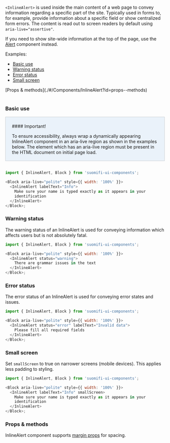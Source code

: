 `<InlineAlert>` is used inside the main content of a web page to convey information regarding a specific part of the site. Typically used in forms to, for example, provide information about a specific field or show centralized form errors. The content is read out to screen readers by default using `aria-live="assertive"`.

If you need to show site-wide information at the top of the page, use the <a href="#/Components/Alert">Alert</a> component instead.

Examples:

- [Basic use](./#/Components/InlineAlert?id=basic-use)
- [Warning status](./#/Components/InlineAlert?id=warning-status)
- [Error status](./#/Components/InlineAlert?id=error-status)
- [Small screen](./#/Components/InlineAlert?id=small-screen)

<div style="margin-bottom: 40px">
  [Props & methods](./#/Components/InlineAlert?id=props--methods)
</div>

### Basic use

<div style="border: 1px solid #c8cdd0; padding: 20px 20px 4px 20px; background: #eaf2fa; margin-bottom: 30px;">
#### Important!

To ensure accessibility, always wrap a dynamically appearing InlineAlert component in an aria-live region as shown in the examples below. The element which has an aria-live region must be present in the HTML document on initial page load.

</div>

```js
import { InlineAlert, Block } from 'suomifi-ui-components';

<Block aria-live="polite" style={{ width: '100%' }}>
  <InlineAlert labelText="Info">
    Make sure your name is typed exactly as it appears in your
    identification
  </InlineAlert>
</Block>;
```

### Warning status

The warning status of an InlineAlert is used for conveying information which affects users but is not absolutely fatal.

```js
import { InlineAlert, Block } from 'suomifi-ui-components';

<Block aria-live="polite" style={{ width: '100%' }}>
  <InlineAlert status="warning">
    There are grammar issues in the text
  </InlineAlert>
</Block>;
```

### Error status

The error status of an InlineAlert is used for conveying error states and issues.

```js
import { InlineAlert, Block } from 'suomifi-ui-components';

<Block aria-live="polite" style={{ width: '100%' }}>
  <InlineAlert status="error" labelText="Invalid data">
    Please fill all required fields
  </InlineAlert>
</Block>;
```

### Small screen

Set `smallScreen` to true on narrower screens (mobile devices). This applies less padding to styling.

```js
import { InlineAlert, Block } from 'suomifi-ui-components';

<Block aria-live="polite" style={{ width: '100%' }}>
  <InlineAlert labelText="Info" smallScreen>
    Make sure your name is typed exactly as it appears in your
    identification
  </InlineAlert>
</Block>;
```

### Props & methods

InlineAlert component supports [margin props](./#/Spacing/Margin%20props) for spacing.
